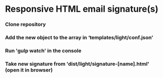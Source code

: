 # Responsive HTML email signature(s)


### Clone repository

### Add the new object to the array in ‘templates/light/conf.json’

### Run 'gulp watch' in the console

### Take new signature from 'dist/light/signature-[name].html' (open it in browser)
